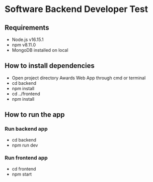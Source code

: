 # Software Backend Developer Test
## Requirements
- Node.js v16.15.1
- npm v8.11.0
- MongoDB installed on local

## How to install dependencies
- Open project directory Awards Web App through cmd or terminal
- cd backend
- npm install
- cd ../frontend
- npm install

## How to run the app
### Run backend app
- cd backend
- npm run dev

### Run frontend app
- cd frontend
- npm start